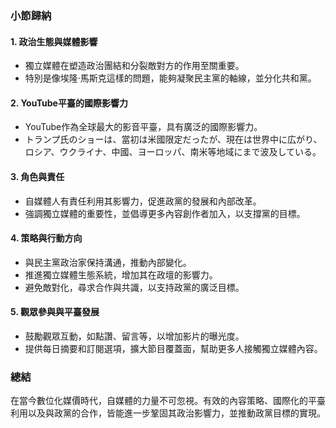 ### 小節歸納

#### 1. **政治生態與媒體影響**
   - 獨立媒體在塑造政治團結和分裂敵對方的作用至關重要。
   - 特別是像埃隆·馬斯克這樣的問題，能夠凝聚民主黨的軸線，並分化共和黨。

#### 2. **YouTube平臺的國際影響力**
   - YouTube作為全球最大的影音平臺，具有廣泛的國際影響力。
   - トランプ氏のショーは、當初は米國限定だったが、現在は世界中に広がり、ロシア、ウクライナ、中國、ヨーロッパ、南米等地域にまで波及している。

#### 3. **角色與責任**
   - 自媒體人有責任利用其影響力，促進政黨的發展和內部改革。
   - 強調獨立媒體的重要性，並倡導更多內容創作者加入，以支撐黨的目標。

#### 4. **策略與行動方向**
   - 與民主黨政治家保持溝通，推動內部變化。
   - 推進獨立媒體生態系統，增加其在政壇的影響力。
   - 避免敵對化，尋求合作與共識，以支持政黨的廣泛目標。

#### 5. **觀眾參與與平臺發展**
   - 鼓勵觀眾互動，如點讚、留言等，以增加影片的曝光度。
   - 提供每日摘要和訂閱選項，擴大節目覆蓋面，幫助更多人接觸獨立媒體內容。

### 總結
在當今數位化媒價時代，自媒體的力量不可忽視。有效的內容策略、國際化的平臺利用以及與政黨的合作，皆能進一步鞏固其政治影響力，並推動政黨目標的實現。